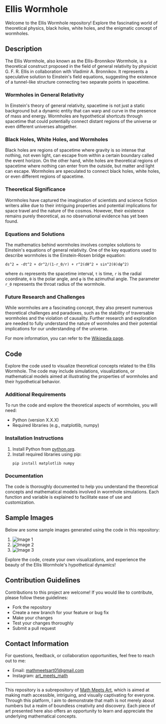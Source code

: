 # Ellis Wormhole

Welcome to the Ellis Wormhole repository! Explore the fascinating world of theoretical physics, black holes, white holes, and the enigmatic concept of wormholes.

## Description

The Ellis Wormhole, also known as the Ellis-Bronnikov Wormhole, is a theoretical construct proposed in the field of general relativity by physicist G. F. R. Ellis in collaboration with Vladimir A. Bronnikov. It represents a speculative solution to Einstein's field equations, suggesting the existence of a tunnel-like structure connecting two separate points in spacetime.

### Wormholes in General Relativity

In Einstein's theory of general relativity, spacetime is not just a static background but a dynamic entity that can warp and curve in the presence of mass and energy. Wormholes are hypothetical shortcuts through spacetime that could potentially connect distant regions of the universe or even different universes altogether.

### Black Holes, White Holes, and Wormholes

Black holes are regions of spacetime where gravity is so intense that nothing, not even light, can escape from within a certain boundary called the event horizon. On the other hand, white holes are theoretical regions of spacetime where nothing can enter from the outside, but matter and light can escape. Wormholes are speculated to connect black holes, white holes, or even different regions of spacetime.

### Theoretical Significance

Wormholes have captured the imagination of scientists and science fiction writers alike due to their intriguing properties and potential implications for space travel and the nature of the cosmos. However, their existence remains purely theoretical, as no observational evidence has yet been found.

### Equations and Solutions

The mathematics behind wormholes involves complex solutions to Einstein's equations of general relativity. One of the key equations used to describe wormholes is the Einstein-Rosen bridge equation:

`ds^2 = -dt^2 + dr^2/(1-r_0/r) + r^2(dθ^2 + sin^2(θ)dφ^2)`

where `ds` represents the spacetime interval, `t` is time, `r` is the radial coordinate, `θ` is the polar angle, and `φ` is the azimuthal angle. The parameter `r_0` represents the throat radius of the wormhole.

### Future Research and Challenges

While wormholes are a fascinating concept, they also present numerous theoretical challenges and paradoxes, such as the stability of traversable wormholes and the violation of causality. Further research and exploration are needed to fully understand the nature of wormholes and their potential implications for our understanding of the universe.

For more information, you can refer to the [Wikipedia page](https://en.wikipedia.org/wiki/Wormhole).

## Code

Explore the code used to visualize theoretical concepts related to the Ellis Wormhole. The code may include simulations, visualizations, or mathematical models aimed at illustrating the properties of wormholes and their hypothetical behavior.

### Additional Requirements

To run the code and explore the theoretical aspects of wormholes, you will need:

- Python (version X.X.X)
- Required libraries (e.g., matplotlib, numpy)

### Installation Instructions

1. Install Python from [python.org](https://www.python.org/downloads/).
2. Install required libraries using pip:
    ```
    pip install matplotlib numpy
    ```

### Documentation

The code is thoroughly documented to help you understand the theoretical concepts and mathematical models involved in wormhole simulations. Each function and variable is explained to facilitate ease of use and customization.

## Sample Images

Below are some sample images generated using the code in this repository:

1. ![Image 1](image1.png)
2. ![Image 2](image2.png)
3. ![Image 3](image3.png)

Explore the code, create your own visualizations, and experience the beauty of the Ellis Wormhole's hypothetical dynamics!

## Contribution Guidelines

Contributions to this project are welcome! If you would like to contribute, please follow these guidelines:
- Fork the repository
- Create a new branch for your feature or bug fix
- Make your changes
- Test your changes thoroughly
- Submit a pull request

## Contact Information

For questions, feedback, or collaboration opportunities, feel free to reach out to me:
- Email: mathmeetsart01@gmail.com
- Instagram: [art_meets_math](https://www.instagram.com/art_meets_math/)

---

This repository is a subrepository of [Math Meets Art](https://www.instagram.com/art_meets_math/), which is aimed at making math accessible, intriguing, and visually captivating for everyone. Through this platform, I aim to demonstrate that math is not merely about numbers but a realm of boundless creativity and discovery. Each piece of art presented here also offers an opportunity to learn and appreciate the underlying mathematical concepts.
